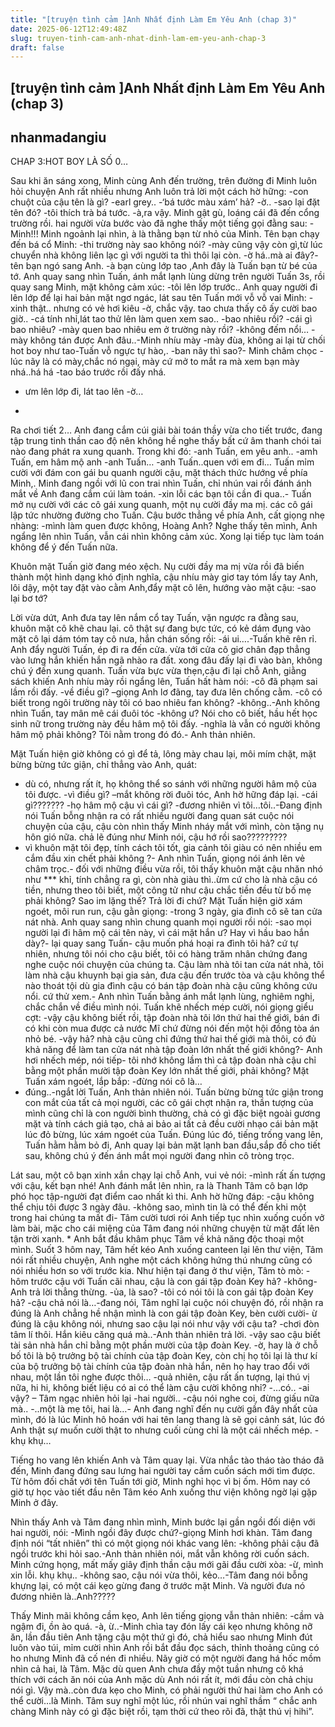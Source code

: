 ```yaml
---
title: "[truyện tình cảm ]Anh Nhất định Làm Em Yêu Anh (chap 3)"
date: 2025-06-12T12:49:48Z
slug: truyen-tinh-cam-anh-nhat-dinh-lam-em-yeu-anh-chap-3
draft: false
---
```


## [truyện tình cảm ]Anh Nhất định Làm Em Yêu Anh (chap 3)

## nhanmadangiu

CHAP 3:HOT BOY LÀ SỐ 0…

Sau khi ăn sáng xong, Minh cùng Anh đến trường, trên đường đi Minh luôn hỏi chuyện Anh rất nhiều nhưng Anh luôn trả lời một cách hờ hững:
-con chuột của cậu tên là gì?
-earl grey..
-‘bá tước màu xám’ hả?
-ờ..
-sao lại đặt tên đó?
-tôi thích trà bá tước.
-à,ra vậy.
Minh gật gù, loáng cái đã đến cổng trường rồi. hai người vừa bước vào đã nghe thấy một tiếng gọi đằng sau:
-Minh!!!
Minh ngoảnh lại nhìn, à là thằng bạn từ nhỏ của Minh. Tên bạn chạy đến bá cổ Minh:
-thi trường này sao không nói?
-mày cũng vậy còn gì,từ lúc chuyển nhà không liên lạc gì với người ta thì thôi lại còn.
-ờ há..mà ai đây?- tên bạn ngó sang Anh.
-à bạn cùng lớp tao ,Anh đây là Tuấn bạn từ bé của tớ.
Anh quay sang nhìn Tuấn, ánh mắt lạnh lùng dừng trên người Tuấn 3s, rồi quay sang Minh, mặt không cảm xúc:
-tôi lên lớp trước..
Anh quay người đi lên lớp để lại hai bản mặt ngơ ngác, lát sau tên Tuấn mới vỗ vỗ vai Minh:
-xinh thật.. nhưng có vẻ hơi kiêu
-ờ, chắc vậy. tao chưa thấy cô ấy cười bao giờ..
-cá tính nhỉ,lát tao thử lên làm quen xem sao..
-bao nhiêu rồi?
-cái gì bao nhiêu?
-mày quen bao nhiêu em ở trường này rồi?
-không đếm nổi…
-mày không tán được Anh đâu..-Minh nhíu mày
-mày đùa, không ai lại từ chối hot boy như tao-Tuấn vỗ ngực tự hào,.
-ban nãy thì sao?- Minh châm chọc
-lúc nãy là có mày,chắc nó ngại, mày cứ mở to mắt ra mà xem bạn mày nhá..há há
-tao báo trước rồi đấy nhá.
- ưm lên lớp đi, lát tao lên
-ờ… 
*
Ra chơi tiết 2…
Anh đang cắm cúi giải bài toán thầy vừa cho tiết trước, đang tập trung tinh thần cao độ nên không hề nghe thấy bất cứ âm thanh chói tai nào đang phát ra xung quanh. Trong khi đó:
-anh Tuấn, em yêu anh..
-amh Tuấn, em hâm mộ anh
-anh Tuấn…
-anh Tuấn..quen với em đi…
Tuấn mỉm cười với đám con gái bu quanh người cậu, mặt thách thức hướng về phía Minh,. Minh đang ngồi với lũ con trai nhìn Tuấn, chỉ nhún vai rồi đánh ánh mắt về Anh đang cắm cúi làm toán.
-xin lỗi các bạn tôi cần đi qua..- Tuấn mở nụ cười với các cô gái xung quanh, một nụ cười đầy ma mị. các cô gái lập tức nhường đường cho Tuấn. Cậu bước thẳng về phía Anh, cất giọng nhẹ nhàng:
-mình làm quen được không, Hoàng Anh?
Nghe thấy tên mình, Anh ngẩng lên nhìn Tuấn, vẫn cái nhìn không cảm xúc. Xong lại tiếp tục làm toán không để ý đến Tuấn nữa.

Khuôn mặt Tuấn giờ đang méo xệch. Nụ cười đầy ma mị vừa rồi đã biến thành một hình dạng khó định nghĩa, cậu nhíu mày giơ tay tóm lấy tay Anh, lôi dậy, một tay đặt vào cằm Anh,đẩy mặt cô lên, hướng vào mặt cậu:
-sao lại bơ tớ?

Lời vừa dứt, Anh đưa tay lên nắm cổ tay Tuấn, vặn ngược ra đằng sau, khuôn mặt cô khẽ chau lại. cô thật sự đang bực tức, có kẻ dám đụng vào mặt cô lại dám tóm tay cô nưa, hắn chán sống rồi:
-ái ui….-Tuấn khẽ rên rỉ.
Anh đẩy người Tuấn, ép đi ra đến cửa. vừa tới cửa cô giơ chân đạp thẳng vào lưng hắn khiến hắn ngã nhào ra đất. xong đâu đấy lại đi vào bàn, không chú ý đến xung quanh.
Tuấn vừa bực vừa thẹn,cậu đi lại chỗ Anh, giằng sách khiến Anh nhíu mày rồi ngẩng lên, Tuấn hất hàm nói:
-cô đã phạm sai lầm rồi đấy.
-về điều gì? –giọng Anh lơ đãng, tay đưa lên chống cằm.
-cô có biết trong ngôi trường này tôi có bao nhiêu fan không?
-không..-Anh không nhìn Tuấn, tay mân mê cái đuôi tóc
-không ư? Nói cho cô biết, hầu hết học sinh nữ trong trường này đều hâm mộ tôi đấy.
-nghĩa là vẫn có người không hâm mộ phải không? Tôi nằm trong đó đó.- Anh thản nhiên.

Mặt Tuấn hiện giờ không có gì để tả, lông mày chau lại, môi mím chặt, mặt bừng bừng tức giận, chỉ thẳng vào Anh, quát:
- dù có, nhưng rất ít, họ không thể so sánh với những người hâm mộ của tôi được.
-vì điều gì? –mắt không rời đuôi tóc, Anh hờ hững đáp lại.
-cái gì???????
-họ hâm mộ cậu vì cái gì?
-đương nhiên vì tôi…tôi..-Đang định nói Tuấn bỗng nhận ra có rất nhiều người đang quan sát cuộc nói chuyện của cậu, cậu còn nhìn thấy Minh nháy mắt với mình, còn tặng nụ hôn gió nữa. chả lẽ đúng như Minh nói, cậu hớ rồi sao?????????
- vì khuôn mặt tôi đẹp, tính cách tôi tốt, gia cảnh tôi giàu có nên nhiều em cắm đầu xin chết phải không ?- Anh nhìn Tuấn, giọng nói ánh lên vẻ châm trọc.- đối với những điều vừa rồi, tôi thấy khuôn mặt cậu nhăn nhó như *** khỉ, tính chẳng ra gì, còn nhà giàu thì..ừm cứ cho là nhà cậu có tiền, nhưng theo tôi biết, một công tử như cậu chắc tiền đều từ bố mẹ phải không? Sao im lặng thế? Trả lời đi chứ?
Mặt Tuấn hiện giờ xám ngoét, môi run run, cậu gằn giọng:
-trong 3 ngày, gia đình cô sẽ tan cửa nát nhà.
Anh quay sang nhìn chung quanh mọi người rồi nói:
-sao mọi người lại đi hâm mộ cái tên này, vì cái mặt hắn ư? Hay vì hầu bao hắn dày?- lại quay sang Tuấn- cậu muốn phá hoại ra đình tôi hả? cứ tự nhiên, nhưng tôi nói cho cậu biết, tôi có hàng trăm nhân chứng đang nghe cuộc nói chuyện của chúng ta. Cậu làm nhà tôi tan cửa nát nhà, tôi làm nhà cậu khuynh bại gia sản, đưa cậu đến trước tòa và cậu không thể nào thoát tội dù gia đình cậu có bán tập đoàn nhà cậu cũng không cứu nổi. cứ thử xem.- Anh nhìn Tuấn bằng ánh mắt lạnh lùng, nghiêm nghị, chắc chắn về điều mình nói.
Tuấn khẽ nhếch mép cười, nói giọng giểu cợt:
-vậy cậu không biết rồi, tập đoàn nhà tôi lớn thứ hai thế giới, bán đi có khi còn mua được cả nước Mĩ chứ đừng nói đến một hội đồng tòa án nhỏ bé.
-vậy hả? nhà cậu cũng chỉ đứng thứ hai thế giới mà thôi, có đủ khả năng để làm tan cửa nát nhà tập đoàn lớn nhất thế giới không?- Anh hơi nhếch mép, nói tiếp- tôi nhớ không lầm thì cả tập đoàn nhà cậu chỉ bằng một phần mười tập đoàn Key lớn nhất thế giới, phải không?
Mặt Tuấn xám ngoét, lắp bắp:
-đừng nói cô là…
- đúng..-ngắt lời Tuấn, Anh thản nhiên nói.
Tuấn bừng bừng tức giận trong con mắt của tất cả mọi người, các cô gái chợt nhận ra, thần tượng của mình cũng chỉ là con người bình thường, chả có gì đặc biệt ngoài gương mặt và tính cách giả tạo, chả ai bảo ai tất cả đều cười nhạo cái bản mặt lúc đỏ bừng, lúc xám ngoét của Tuấn.
Đúng lúc đó, tiếng trống vang lên, Tuấn hằm hằm bỏ đi, Anh quay lại bản mặt lạnh ban đầu,sắp đồ cho tiết sau, không chú ý đến ánh mắt mọi người đang nhìn cô tròng trọc.

Lát sau, một cô bạn xinh xắn chạy lại chỗ Anh, vui vẻ nói:
-mình rất ấn tượng với cậu, kết bạn nhé!
Anh đánh mắt lên nhìn, ra là Thanh Tâm cô bạn lớp phó học tập-người đạt điểm cao nhất kì thi. Anh hờ hững đáp:
-cậu không thể chịu tôi được 3 ngày đâu.
-không sao, mình tin là có thể đến khi một trong hai chúng ta mất đi- Tâm cười tươi rói
Anh tiếp tục nhìn xuống cuốn vở làm bài, mặc cho cái miệng của Tâm đang nói những chuyện từ mặt đất lên tận trời xanh.
*
Anh bắt đầu khâm phục Tâm về khả năng độc thoại một mình. Suốt 3 hôm nay, Tâm hết kéo Anh xuống canteen lại lên thư viện, Tâm nói rất nhiều chuyện, Anh nghe một cách không hứng thú nhưng cũng có nói nhiều hơn so với trước kia. Như hiện tại đang ở thư viện, Tâm tò mò:
-hôm trước cậu với Tuấn cãi nhau, cậu là con gái tập đoàn Key hả?
-không- Anh trả lời thẳng thừng.
-ủa, là sao?
-tôi có nói tôi là con gái tập đoàn Key hả?
-cậu chả nói là…-đang nói, Tâm nghĩ lại cuộc nói chuyện đó, rồi nhận ra đúng là Anh chẳng hề nhận mình là con gái tập đoàn Key, bèn cười cười- ừ đúng là cậu không nói, nhưng sao cậu lại nói như vậy với cậu ta?
-chơi đòn tâm lí thôi. Hắn kiêu căng quá mà..-Anh thản nhiên trả lời.
-vậy sao cậu biết tài sản nhà hắn chỉ bằng một phần mười của tập đoàn Key.
-ờ, hay là ở chỗ bố tôi là bộ trưởng bộ tài chính của tập đoàn Key, còn chị họ tôi lại là thư kí của bộ trưởng bộ tài chính của tập đoàn nhà hắn, nên họ hay trao đổi với nhau, một lần tôi nghe được thôi…
-quả nhiên, cậu rất ấn tượng, lại thú vị nữa, hi hi, không biết liệu có ai có thể làm cậu cười không nhỉ?
-…có..
-ai vậy? – Tâm ngạc nhiên hỏi lại
-hai người..
-cậu nói nghe coi, đừng giấu nữa mà..
-..một là mẹ tôi, hai là…- Anh đang nghĩ đến nụ cười gần đây nhất của mình, đó là lúc Minh hô hoán với hai tên lang thang là sẽ gọi cảnh sát, lúc đó Anh thật sự muốn cười thật to nhưng cuối cùng chỉ là một cái nhếch mép.
-khụ khụ…

Tiếng ho vang lên khiến Anh và Tâm quay lại. Vừa nhắc tào tháo tào tháo đã đến, Minh đang đứng sau lưng hai người tay cầm cuốn sách mới tìm được. Từ hôm đối chất với tên Tuấn tới giờ, Minh nghỉ học vì bị ốm. Hôm nay có giờ tự học vào tiết đầu nên Tâm kéo Anh xuống thư viện không ngờ lại gặp Minh ở đây.

Nhìn thấy Anh và Tâm đang nhìn mình, Minh bước lại gần ngồi đối diện với hai người, nói:
-Mình ngồi đây được chứ?-giọng Minh hơi khàn.
Tâm đang định nói “tất nhiên” thì có một giọng nói khác vang lên:
-không phải cậu đã ngồi trước khi hỏi sao.-Anh thản nhiên nói, mắt vẫn không rời cuốn sách.
Minh cứng họng, mất mấy giây định thần cậu mới gãi đầu cười xòa:
-ừ, mình xin lỗi. khụ khụ..
-không sao, cậu nói vừa thôi, kẻo…-Tâm đang nói bỗng khựng lại, có một cái kẹo gừng đang ở trước mặt Minh. Và người đưa nó đương nhiên là..Anh?????

Thấy Minh mãi không cầm kẹo, Anh lên tiếng giọng vẫn thản nhiên:
-cầm và ngậm đi, ồn ào quá.
-à, ừ..-Minh chìa tay đón lấy cái kẹo nhưng không nỡ ăn, lần đầu tiên Anh tặng cậu một thứ gì đó, chả hiểu sao nhưng Minh đút luôn vào túi, mỉm cười nhìn Anh rồi bắt đầu đọc sách, thỉnh thoảng cũng có ho nhưng Minh đã cố nén đi nhiều.
Nãy giờ có một người đang há hốc mồm nhìn cả hai, là Tâm. Mặc dù quen Anh chưa đầy một tuần nhưng cô khá thích với cách ăn nói của Anh mặc dù Anh nói rất ít, mới đầu còn chả chịu nói gì. Vậy mà..còn đưa kẹo cho Minh, có phải người thứ hai làm cho Anh có thể cười…là Minh. Tâm suy nghĩ một lúc, rồi nhún vai nghĩ thầm “ chắc anh chàng Minh này có gì đặc biệt rồi, tạm thời cứ theo rõi đã, thật thú vị hihi”.